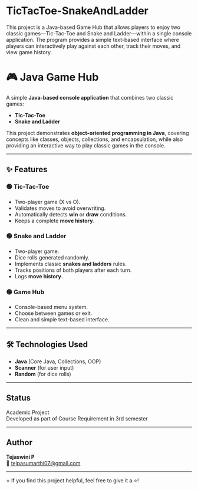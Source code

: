 # TicTacToe-SnakeAndLadder
This project is a Java-based Game Hub that allows players to enjoy two classic games—Tic-Tac-Toe and Snake and Ladder—within a single console application. The program provides a simple text-based interface where players can interactively play against each other, track their moves, and view game history.

# 🎮 Java Game Hub

A simple **Java-based console application** that combines two classic games:  
- **Tic-Tac-Toe**  
- **Snake and Ladder**

This project demonstrates **object-oriented programming in Java**, covering concepts like classes, objects, collections, and encapsulation, while also providing an interactive way to play classic games in the console.

---

## ✨ Features

### 🟢 Tic-Tac-Toe
- Two-player game (X vs O).
- Validates moves to avoid overwriting.
- Automatically detects **win** or **draw** conditions.
- Keeps a complete **move history**.

### 🟢 Snake and Ladder
- Two-player game.
- Dice rolls generated randomly.
- Implements classic **snakes and ladders** rules.
- Tracks positions of both players after each turn.
- Logs **move history**.

### 🟢 Game Hub
- Console-based menu system.
- Choose between games or exit.
- Clean and simple text-based interface.

---

## 🛠️ Technologies Used
- **Java** (Core Java, Collections, OOP)
- **Scanner** (for user input)
- **Random** (for dice rolls)

---

## Status
Academic Project  
Developed as part of Course Requirement in 3rd semester

---

## Author
**Tejaswini P**  
📧 tejpasumarthi07@gmail.com  


---

⭐ If you find this project helpful, feel free to give it a ⭐!
